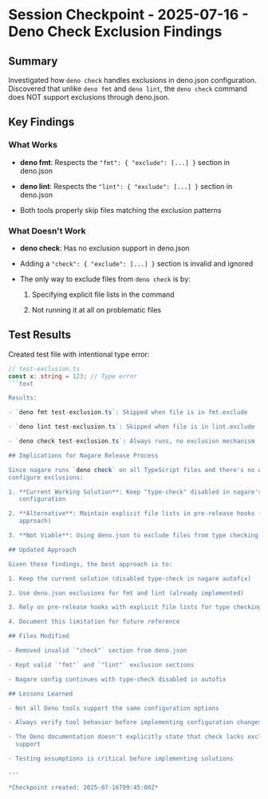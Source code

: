 # Session Checkpoint - 2025-07-16 - Deno Check Exclusion Findings

## Summary

Investigated how `deno check` handles exclusions in deno.json configuration.
Discovered that unlike `deno fmt` and `deno lint`, the `deno check` command does
NOT support exclusions through deno.json.

## Key Findings

### What Works

- **deno fmt**: Respects the `"fmt": { "exclude": [...] }` section in deno.json

- **deno lint**: Respects the `"lint": { "exclude": [...] }` section in
  deno.json

- Both tools properly skip files matching the exclusion patterns

### What Doesn't Work

- **deno check**: Has no exclusion support in deno.json

- Adding a `"check": { "exclude": [...] }` section is invalid and ignored

- The only way to exclude files from `deno check` is by:

  1. Specifying explicit file lists in the command

  2. Not running it at all on problematic files

## Test Results

Created test file with intentional type error:

````typescript
// test-exclusion.ts
const x: string = 123; // Type error
```text

Results:

- `deno fmt test-exclusion.ts`: Skipped when file is in fmt.exclude

- `deno lint test-exclusion.ts`: Skipped when file is in lint.exclude

- `deno check test-exclusion.ts`: Always runs, no exclusion mechanism

## Implications for Nagare Release Process

Since nagare runs `deno check` on all TypeScript files and there's no way to
configure exclusions:

1. **Current Working Solution**: Keep "type-check" disabled in nagare's autofix
   configuration

2. **Alternative**: Maintain explicit file lists in pre-release hooks (current
   approach)

3. **Not Viable**: Using deno.json to exclude files from type checking

## Updated Approach

Given these findings, the best approach is to:

1. Keep the current solution (disabled type-check in nagare autofix)

2. Use deno.json exclusions for fmt and lint (already implemented)

3. Rely on pre-release hooks with explicit file lists for type checking

4. Document this limitation for future reference

## Files Modified

- Removed invalid `"check"` section from deno.json

- Kept valid `"fmt"` and `"lint"` exclusion sections

- Nagare config continues with type-check disabled in autofix

## Lessons Learned

- Not all Deno tools support the same configuration options

- Always verify tool behavior before implementing configuration changes

- The Deno documentation doesn't explicitly state that check lacks exclusion
  support

- Testing assumptions is critical before implementing solutions

---

*Checkpoint created: 2025-07-16T09:45:00Z*
````
